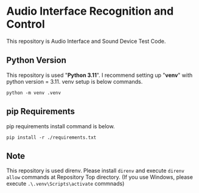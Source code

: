 # Audio Interface Recognition and Control

This repository is Audio Interface and Sound Device Test Code.

## Python Version

This repository is used "**Python 3.11**".
I recommend setting up "**venv**" with python version = 3.11.
venv setup is below commands.

`python -m venv .venv`

## pip Requirements

pip requirements install command is below.

`pip install -r ./requirements.txt`

## Note

This repository is used direnv.
Please install `direnv` and execute `direnv allow` commands at Repository Top directory.
(If you use Windows, please execute `.\.venv\Scripts\activate` commnads)